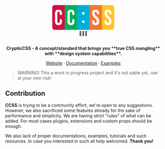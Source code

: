 <div align="center">
    <div align="center"><img src="/web/static/img/logo.png" width="200" /></div>
    <div align="center">🔡🔁🎨</div>
    <br />
    <p align="center">
        <strong>CrypticCSS - A concept/standard that brings you **true CSS mangling** with **design system capabilities**.</strong>
    </p>
    <p align="center">
        <a href="https://ccss.dev">Website</a> · <a href="https://ccss.dev/docs/introduction/pros-and-cons">Documentation</a> · <a href="https://ccss.dev/docs/usage/examples">Examples</a>
    </p>
</div>

> WARNING! This a work in progress project and it's not sable yet, use at
your own risk!

## Contribution

**CCSS** is trying to be a community effort, we're open to any suggestions.
However, we also sacrificed some features already for the sake of performance
and simplicity. We are having strict "rules" of what can be added. For most
cases plugins, extensions and custom props should be enough.

We also lack of proper documentations, examples, tutorials and such resources.
In case you interested in such all help welcomed. __Thank you!__
